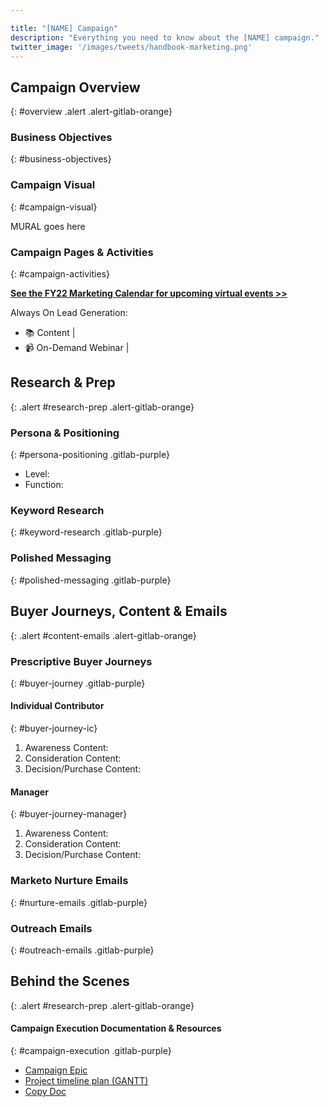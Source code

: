 ```yaml
---

title: "[NAME] Campaign"
description: "Everything you need to know about the [NAME] campaign."
twitter_image: '/images/tweets/handbook-marketing.png'
---
```








## Campaign Overview

{: #overview .alert .alert-gitlab-orange}

### Business Objectives

{: #business-objectives}
<!-- DO NOT CHANGE THIS ANCHOR -->


### Campaign Visual

{: #campaign-visual}
<!-- DO NOT CHANGE THIS ANCHOR -->

MURAL goes here

### Campaign Pages & Activities

{: #campaign-activities}
<!-- DO NOT CHANGE THIS ANCHOR -->

**[See the FY22 Marketing Calendar for upcoming virtual events >>]()**

Always On Lead Generation:
- :books: Content |
- :video_camera: On-Demand Webinar |

## Research & Prep

{: .alert #research-prep .alert-gitlab-orange}

### Persona & Positioning

{: #persona-positioning .gitlab-purple}
<!-- DO NOT CHANGE THIS ANCHOR -->
- Level:
- Function:

### Keyword Research

{: #keyword-research .gitlab-purple}
<!-- DO NOT CHANGE THIS ANCHOR -->


### Polished Messaging

{: #polished-messaging .gitlab-purple}
<!-- DO NOT CHANGE THIS ANCHOR -->


## Buyer Journeys, Content & Emails

{: .alert #content-emails .alert-gitlab-orange}

### Prescriptive Buyer Journeys

{: #buyer-journey .gitlab-purple}
<!-- DO NOT CHANGE THIS ANCHOR -->

#### Individual Contributor

{: #buyer-journey-ic}
<!-- DO NOT CHANGE THIS ANCHOR -->
1. Awareness Content:
1. Consideration Content:
1. Decision/Purchase Content:

#### Manager

{: #buyer-journey-manager}
<!-- DO NOT CHANGE THIS ANCHOR -->
1. Awareness Content:
1. Consideration Content:
1. Decision/Purchase Content:


### Marketo Nurture Emails

{: #nurture-emails .gitlab-purple}
<!-- DO NOT CHANGE THIS ANCHOR -->

### Outreach Emails

{: #outreach-emails .gitlab-purple}
<!-- DO NOT CHANGE THIS ANCHOR -->

## Behind the Scenes

{: .alert #research-prep .alert-gitlab-orange}

#### Campaign Execution Documentation & Resources

{: #campaign-execution .gitlab-purple}
<!-- DO NOT CHANGE THIS ANCHOR -->
- [Campaign Epic]()
- [Project timeline plan (GANTT)]()
- [Copy Doc]()
